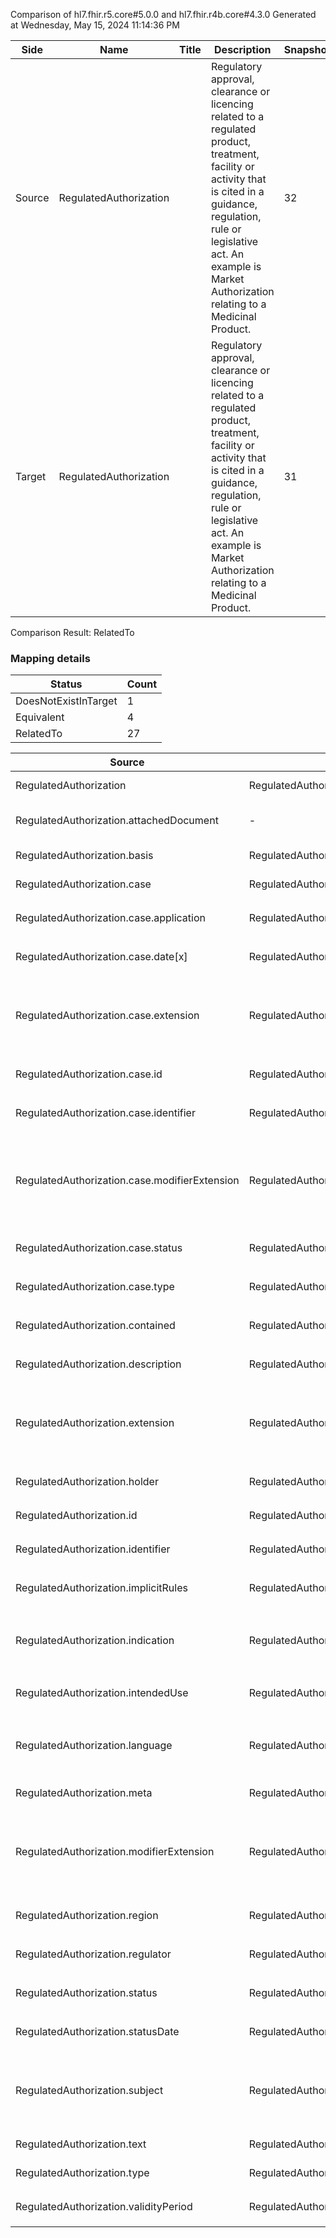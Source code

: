 Comparison of hl7.fhir.r5.core#5.0.0 and hl7.fhir.r4b.core#4.3.0
Generated at Wednesday, May 15, 2024 11:14:36 PM

| Side | Name | Title | Description | Snapshot | Differential |
| --- | --- | --- | --- | --- | --- |
| Source | RegulatedAuthorization |  | Regulatory approval, clearance or licencing related to a regulated product, treatment, facility or activity that is cited in a guidance, regulation, rule or legislative act. An example is Market Authorization relating to a Medicinal Product. | 32 | 21 |
| Target | RegulatedAuthorization |  | Regulatory approval, clearance or licencing related to a regulated product, treatment, facility or activity that is cited in a guidance, regulation, rule or legislative act. An example is Market Authorization relating to a Medicinal Product. | 31 | 20 |


Comparison Result: RelatedTo


### Mapping details

| Status | Count |
| ------ | ----- |
DoesNotExistInTarget | 1 |
Equivalent | 4 |
RelatedTo | 27 |


| Source | Target | Status | Message |
| ------ | ------ | ------ | ------- |
| RegulatedAuthorization | RegulatedAuthorization | Equivalent | R5 `RegulatedAuthorization` maps as Equivalent to R4B `RegulatedAuthorization` |
| RegulatedAuthorization.attachedDocument | - | DoesNotExistInTarget | R5 `RegulatedAuthorization.attachedDocument` does not appear in the target and has no mapping for `RegulatedAuthorization`. |
| RegulatedAuthorization.basis | RegulatedAuthorization.basis | Equivalent | R5 `RegulatedAuthorization.basis` maps as Equivalent to R4B `RegulatedAuthorization.basis` |
| RegulatedAuthorization.case | RegulatedAuthorization.case | Equivalent | R5 `RegulatedAuthorization.case` maps as Equivalent to R4B `RegulatedAuthorization.case` |
| RegulatedAuthorization.case.application | RegulatedAuthorization.case.application | Equivalent | R5 `RegulatedAuthorization.case.application` maps as Equivalent to R4B `RegulatedAuthorization.case.application` |
| RegulatedAuthorization.case.date[x] | RegulatedAuthorization.case.date[x] | Equivalent | R5 `RegulatedAuthorization.case.date[x]` maps as Equivalent to R4B `RegulatedAuthorization.case.date[x]` |
| RegulatedAuthorization.case.extension | RegulatedAuthorization.case.extension | SourceIsBroaderThanTarget | R5 `RegulatedAuthorization.case.extension` maps as SourceIsBroaderThanTarget to R4B `RegulatedAuthorization.case.extension` - extension has change due to type change: R5 `extension` `Extension` maps as SourceIsBroaderThanTarget for R4B `extension` |
| RegulatedAuthorization.case.id | RegulatedAuthorization.case.id | Equivalent | R5 `RegulatedAuthorization.case.id` maps as Equivalent to R4B `RegulatedAuthorization.case.id` |
| RegulatedAuthorization.case.identifier | RegulatedAuthorization.case.identifier | Equivalent | R5 `RegulatedAuthorization.case.identifier` maps as Equivalent to R4B `RegulatedAuthorization.case.identifier` |
| RegulatedAuthorization.case.modifierExtension | RegulatedAuthorization.case.modifierExtension | SourceIsBroaderThanTarget | R5 `RegulatedAuthorization.case.modifierExtension` maps as SourceIsBroaderThanTarget to R4B `RegulatedAuthorization.case.modifierExtension` - modifierExtension has change due to type change: R5 `modifierExtension` `Extension` maps as SourceIsBroaderThanTarget for R4B `modifierExtension` |
| RegulatedAuthorization.case.status | RegulatedAuthorization.case.status | Equivalent | R5 `RegulatedAuthorization.case.status` maps as Equivalent to R4B `RegulatedAuthorization.case.status` |
| RegulatedAuthorization.case.type | RegulatedAuthorization.case.type | Equivalent | R5 `RegulatedAuthorization.case.type` maps as Equivalent to R4B `RegulatedAuthorization.case.type` |
| RegulatedAuthorization.contained | RegulatedAuthorization.contained | Equivalent | R5 `RegulatedAuthorization.contained` maps as Equivalent to R4B `RegulatedAuthorization.contained` |
| RegulatedAuthorization.description | RegulatedAuthorization.description | Equivalent | R5 `RegulatedAuthorization.description` maps as Equivalent to R4B `RegulatedAuthorization.description` |
| RegulatedAuthorization.extension | RegulatedAuthorization.extension | SourceIsBroaderThanTarget | R5 `RegulatedAuthorization.extension` maps as SourceIsBroaderThanTarget to R4B `RegulatedAuthorization.extension` - extension has change due to type change: R5 `extension` `Extension` maps as SourceIsBroaderThanTarget for R4B `extension` |
| RegulatedAuthorization.holder | RegulatedAuthorization.holder | Equivalent | R5 `RegulatedAuthorization.holder` maps as Equivalent to R4B `RegulatedAuthorization.holder` |
| RegulatedAuthorization.id | RegulatedAuthorization.id | Equivalent | R5 `RegulatedAuthorization.id` maps as Equivalent to R4B `RegulatedAuthorization.id` |
| RegulatedAuthorization.identifier | RegulatedAuthorization.identifier | Equivalent | R5 `RegulatedAuthorization.identifier` maps as Equivalent to R4B `RegulatedAuthorization.identifier` |
| RegulatedAuthorization.implicitRules | RegulatedAuthorization.implicitRules | Equivalent | R5 `RegulatedAuthorization.implicitRules` maps as Equivalent to R4B `RegulatedAuthorization.implicitRules` |
| RegulatedAuthorization.indication | RegulatedAuthorization.indication | RelatedTo | R5 `RegulatedAuthorization.indication` maps as RelatedTo to R4B `RegulatedAuthorization.indication` - indication changed from array to scalar (max cardinality from * to 1) |
| RegulatedAuthorization.intendedUse | RegulatedAuthorization.intendedUse | Equivalent | R5 `RegulatedAuthorization.intendedUse` maps as Equivalent to R4B `RegulatedAuthorization.intendedUse` |
| RegulatedAuthorization.language | RegulatedAuthorization.language | RelatedTo | R5 `RegulatedAuthorization.language` maps as RelatedTo to R4B `RegulatedAuthorization.language` - language changed the binding strength from Required to Preferred |
| RegulatedAuthorization.meta | RegulatedAuthorization.meta | Equivalent | R5 `RegulatedAuthorization.meta` maps as Equivalent to R4B `RegulatedAuthorization.meta` |
| RegulatedAuthorization.modifierExtension | RegulatedAuthorization.modifierExtension | SourceIsBroaderThanTarget | R5 `RegulatedAuthorization.modifierExtension` maps as SourceIsBroaderThanTarget to R4B `RegulatedAuthorization.modifierExtension` - modifierExtension has change due to type change: R5 `modifierExtension` `Extension` maps as SourceIsBroaderThanTarget for R4B `modifierExtension` |
| RegulatedAuthorization.region | RegulatedAuthorization.region | Equivalent | R5 `RegulatedAuthorization.region` maps as Equivalent to R4B `RegulatedAuthorization.region` |
| RegulatedAuthorization.regulator | RegulatedAuthorization.regulator | Equivalent | R5 `RegulatedAuthorization.regulator` maps as Equivalent to R4B `RegulatedAuthorization.regulator` |
| RegulatedAuthorization.status | RegulatedAuthorization.status | Equivalent | R5 `RegulatedAuthorization.status` maps as Equivalent to R4B `RegulatedAuthorization.status` |
| RegulatedAuthorization.statusDate | RegulatedAuthorization.statusDate | Equivalent | R5 `RegulatedAuthorization.statusDate` maps as Equivalent to R4B `RegulatedAuthorization.statusDate` |
| RegulatedAuthorization.subject | RegulatedAuthorization.subject | SourceIsBroaderThanTarget | R5 `RegulatedAuthorization.subject` maps as SourceIsBroaderThanTarget to R4B `RegulatedAuthorization.subject` - subject has change due to type change: R5 `subject` `Reference` maps as SourceIsBroaderThanTarget for R4B `subject` |
| RegulatedAuthorization.text | RegulatedAuthorization.text | Equivalent | R5 `RegulatedAuthorization.text` maps as Equivalent to R4B `RegulatedAuthorization.text` |
| RegulatedAuthorization.type | RegulatedAuthorization.type | Equivalent | R5 `RegulatedAuthorization.type` maps as Equivalent to R4B `RegulatedAuthorization.type` |
| RegulatedAuthorization.validityPeriod | RegulatedAuthorization.validityPeriod | Equivalent | R5 `RegulatedAuthorization.validityPeriod` maps as Equivalent to R4B `RegulatedAuthorization.validityPeriod` |

